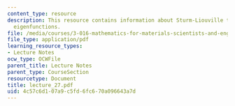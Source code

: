```yaml
---
content_type: resource
description: This resource contains information about Sturm-Liouville theory, orthogonal
  eigenfunctions.
file: /media/courses/3-016-mathematics-for-materials-scientists-and-engineers-fall-2005/4c57c6d107a9c5fd6fc670a096643a7d_lecture_27.pdf
file_type: application/pdf
learning_resource_types:
- Lecture Notes
ocw_type: OCWFile
parent_title: Lecture Notes
parent_type: CourseSection
resourcetype: Document
title: lecture_27.pdf
uid: 4c57c6d1-07a9-c5fd-6fc6-70a096643a7d
---
```

